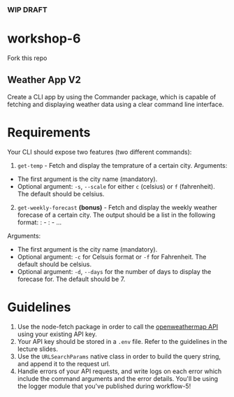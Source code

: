 ### WIP DRAFT

# workshop-6
Fork this repo

## Weather App V2

Create a CLI app by using the Commander package, which is capable of fetching and displaying weather data using a clear command line interface.

# Requirements

Your CLI should expose two features (two different commands):
1. `get-temp` - Fetch and display the temprature of a certain city.
  Arguments:
  - The first argument is the city name (mandatory).
  - Optional argument: `-s`, `--scale` for either `c` (celsius) or `f` (fahrenheit). The default should be celsius.
2. `get-weekly-forecast` **(bonus)** - Fetch and display the weekly weather forecase of a certain city.
  The output should be a list in the following format:
  <date>: <min temp> - <max temp>
  <date>: <min temp> - <max temp>
  ...
    
  Arguments:
  - The first argument is the city name (mandatory).
  - Optional argument: `-c` for Celsuis format or `-f` for Fahrenheit. The default should be celsius.
  - Optional argument: `-d`, `--days` for the number of days to display the forecase for. The default should be 7.

# Guidelines

1. Use the node-fetch package in order to call the [openweathermap API](https://openweathermap.org/api) using your existing API key.
2. Your API key should be stored in a `.env` file. Refer to the guidelines in the lecture slides.
3. Use the `URLSearchParams` native class in order to build the query string, and append it to the request url.
4. Handle errors of your API requests, and write logs on each error which include the command arguments and the error details. You'll be using the logger module that you've published during workflow-5!
